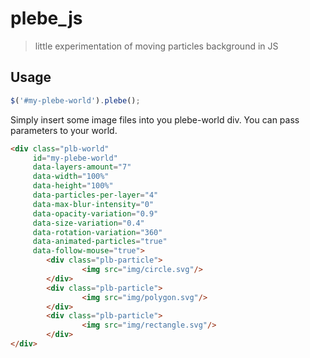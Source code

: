 # plebe_js

> little experimentation of moving particles background in JS

## Usage

``` js
$('#my-plebe-world').plebe();
```

Simply insert some image files into you plebe-world div. You can pass parameters to your world.

``` html
<div class="plb-world"
     id="my-plebe-world"
     data-layers-amount="7"
     data-width="100%"
     data-height="100%"
     data-particles-per-layer="4"
     data-max-blur-intensity="0"
     data-opacity-variation="0.9"
     data-size-variation="0.4"
     data-rotation-variation="360"
     data-animated-particles="true"
     data-follow-mouse="true">
        <div class="plb-particle">
                <img src="img/circle.svg"/>
        </div>
        <div class="plb-particle">
                <img src="img/polygon.svg"/>
        </div>
        <div class="plb-particle">
                <img src="img/rectangle.svg"/>
        </div>
</div>
```
